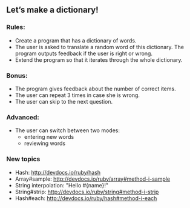 ## Let’s make a dictionary!

### Rules:

- Create a program that has a dictionary of words.
- The user is asked to translate a random word of this dictionary. The program
  outputs feedback if the user is right or wrong.
- Extend the program so that it iterates through the whole dictionary.

### Bonus:

- The program gives feedback about the number of correct items.
- The user can repeat 3 times in case she is wrong.
- The user can skip to the next question.

### Advanced:

- The user can switch between two modes:
  - entering new words
  - reviewing words

### New topics

- Hash: http://devdocs.io/ruby/hash
- Array#sample: http://devdocs.io/ruby/array#method-i-sample
- String interpolation: "Hello #{name}!"
- String#strip: http://devdocs.io/ruby/string#method-i-strip
- Hash#each: http://devdocs.io/ruby/hash#method-i-each
